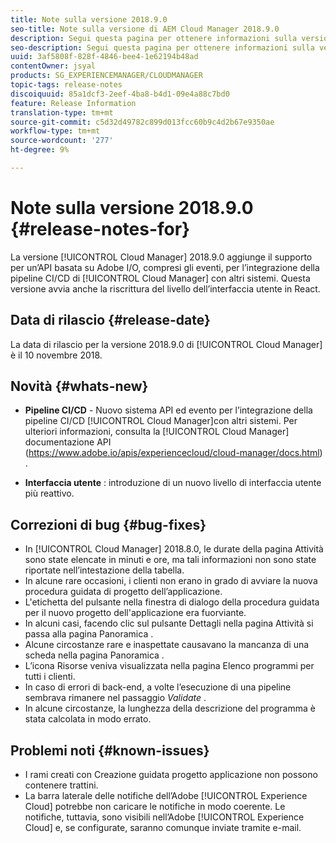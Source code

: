 ```yaml
---
title: Note sulla versione 2018.9.0
seo-title: Note sulla versione di AEM Cloud Manager 2018.9.0
description: Segui questa pagina per ottenere informazioni sulla versione 2018.9.0 di Cloud Manager.
seo-description: Segui questa pagina per ottenere informazioni sulla versione 2018.9.0 di AEM Cloud Manager.
uuid: 3af5808f-828f-4846-bee4-1e62194b48ad
contentOwner: jsyal
products: SG_EXPERIENCEMANAGER/CLOUDMANAGER
topic-tags: release-notes
discoiquuid: 85a1dcf3-2eef-4ba8-b4d1-09e4a88c7bd0
feature: Release Information
translation-type: tm+mt
source-git-commit: c5d32d49782c899d013fcc60b9c4d2b67e9350ae
workflow-type: tm+mt
source-wordcount: '277'
ht-degree: 9%

---
```



# Note sulla versione 2018.9.0 {#release-notes-for}

La versione [!UICONTROL Cloud Manager] 2018.9.0 aggiunge il supporto per un’API basata su Adobe I/O, compresi gli eventi, per l’integrazione della pipeline CI/CD di [!UICONTROL Cloud Manager] con altri sistemi. Questa versione avvia anche la riscrittura del livello dell’interfaccia utente in React.

## Data di rilascio {#release-date}

La data di rilascio per la versione 2018.9.0 di [!UICONTROL Cloud Manager] è il 10 novembre 2018.

## Novità {#whats-new}

* **Pipeline CI/CD**  - Nuovo sistema API ed evento per l’integrazione della pipeline CI/CD  [!UICONTROL Cloud Manager]con altri sistemi. Per ulteriori informazioni, consulta la [!UICONTROL Cloud Manager] documentazione API (https://www.adobe.io/apis/experiencecloud/cloud-manager/docs.html) .

* **Interfaccia utente** : introduzione di un nuovo livello di interfaccia utente più reattivo.

## Correzioni di bug {#bug-fixes}

* In [!UICONTROL Cloud Manager] 2018.8.0, le durate della pagina Attività sono state elencate in minuti e ore, ma tali informazioni non sono state riportate nell’intestazione della tabella.
* In alcune rare occasioni, i clienti non erano in grado di avviare la nuova procedura guidata di progetto dell’applicazione.
* L&#39;etichetta del pulsante nella finestra di dialogo della procedura guidata per il nuovo progetto dell&#39;applicazione era fuorviante.
* In alcuni casi, facendo clic sul pulsante Dettagli nella pagina Attività si passa alla pagina Panoramica .
* Alcune circostanze rare e inaspettate causavano la mancanza di una scheda nella pagina Panoramica .
* L’icona Risorse veniva visualizzata nella pagina Elenco programmi per tutti i clienti.
* In caso di errori di back-end, a volte l’esecuzione di una pipeline sembrava rimanere nel passaggio *Validate* .
* In alcune circostanze, la lunghezza della descrizione del programma è stata calcolata in modo errato.

## Problemi noti {#known-issues}

* I rami creati con Creazione guidata progetto applicazione non possono contenere trattini.
* La barra laterale delle notifiche dell’Adobe [!UICONTROL Experience Cloud] potrebbe non caricare le notifiche in modo coerente. Le notifiche, tuttavia, sono visibili nell’Adobe [!UICONTROL Experience Cloud] e, se configurate, saranno comunque inviate tramite e-mail.

